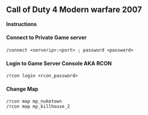 ## Call of Duty 4 Modern warfare 2007

<b>Instructions </b>

#### Connect to Private Game server

```
/connect <serverip>:<port> ; password <password>
```

#### Login to Game Server Console AKA RCON

```
/rcon login <rcon_password>
```

#### Change Map

```
/rcon map mp_nuketown
/rcon map mp_killhouse_2
```